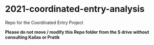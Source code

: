 # 2021-coordinated-entry-analysis
Repo for the Coordinated Entry Project


**Please do not move / modify this Repo folder from the S drive without consulting Kailas or Pratik**
